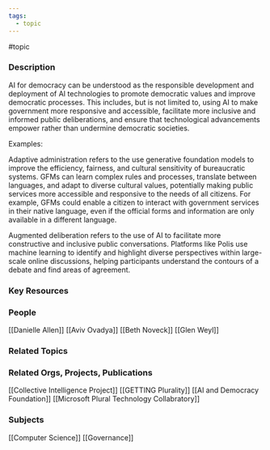 ```yaml
---
tags:
  - topic
---
```

#topic

### Description

AI for democracy can be understood as the responsible development and deployment of AI technologies to promote democratic values and improve democratic processes. This includes, but is not limited to, using AI to make government more responsive and accessible, facilitate more inclusive and informed public deliberations, and ensure that technological advancements empower rather than undermine democratic societies.

Examples:

Adaptive administration refers to the use generative foundation models to improve the efficiency, fairness, and cultural sensitivity of bureaucratic systems. GFMs can learn complex rules and processes, translate between languages, and adapt to diverse cultural values, potentially making public services more accessible and responsive to the needs of all citizens. For example, GFMs could enable a citizen to interact with government services in their native language, even if the official forms and information are only available in a different language.

Augmented deliberation refers to the use of AI to facilitate more constructive and inclusive public conversations. Platforms like Polis use machine learning to identify and highlight diverse perspectives within large-scale online discussions, helping participants understand the contours of a debate and find areas of agreement. 

### Key Resources

### People

[[Danielle Allen]]
[[Aviv Ovadya]]
[[Beth Noveck]]
[[Glen Weyl]]

### Related Topics

### Related Orgs, Projects, Publications

[[Collective Intelligence Project]]
[[GETTING Plurality]]
[[AI and Democracy Foundation]]
[[Microsoft Plural Technology Collabratory]]

### Subjects

[[Computer Science]]
[[Governance]]
